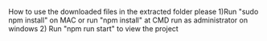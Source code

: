 How to use the downloaded files
in the extracted folder
please 
1)Run "sudo npm install" on MAC 
or 
run "npm install" at CMD run as administrator on windows 
2) Run "npm run start" to view the project


